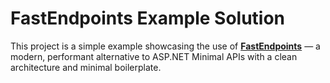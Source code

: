 # FastEndpoints Example Solution

This project is a simple example showcasing the use of **[FastEndpoints](https://fast-endpoints.com/)** — a modern, performant alternative to ASP.NET Minimal APIs with a clean
architecture and minimal boilerplate.

